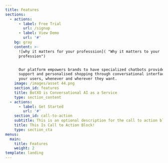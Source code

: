 ```yaml
---
title: Features
sections:
  - actions:
      - label: Free Trial
        url: /signup
      - label: View Demo
        url: '#'
    bg: gray
    content: >-
      ![why it matters for your professsion]( "Why it matters to your
      profession")


      Our platform empowers brands to have specialized chatbots provide instant
      support and personalised shopping through conversational interfaces. Serve
      your users, whenever and wherever they want.
    image: /images/asset 44.png
    section_id: features
    title: BotXO is Conversational AI as a Service
    type: section_content
  - actions:
      - label: Get Started
        url: '#'
    section_id: call-to-action
    subtitle: This is an optional description for the call to action block.
    title: This Is Call to Action Block!
    type: section_cta
menus:
  main:
    title: Features
    weight: 2
template: landing
---
```


